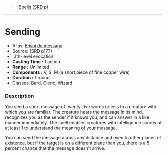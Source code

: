 ﻿> [Spells (SRD p)](srd_spells.md)

---

# Sending

- Alias: [Envoi de message](hd_spells_envoi_de_message.md)
- Source: (SRD p177)
-  3th-level evocation
- **Casting Time :** 1 action
- **Range :** Unlimited
- **Components :** V, S, M (a short piece of fine copper wire)
- **Duration :** 1 round
- Classes: Bard, Cleric, Wizard

### Description

You send a short message of twenty-five words or less to a creature with which you are familiar. The creature hears the message in its mind, recognizes you as the sender if it knows you, and can answer in a like manner immediately. The spell enables creatures with Intelligence scores of at least 1 to understand the meaning of your message.

You can send the message across any distance and even to other planes of existence, but if the target is on a different plane than you, there is a 5 percent chance that the message doesn't arrive.

